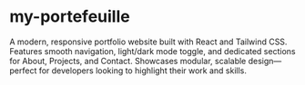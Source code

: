 # my-portefeuille
A modern, responsive portfolio website built with React and Tailwind CSS. Features smooth navigation, light/dark mode toggle, and dedicated sections for About, Projects, and Contact. Showcases modular, scalable design—perfect for developers looking to highlight their work and skills.
